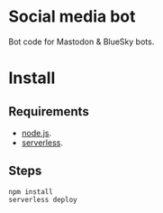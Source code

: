 # Social media bot
Bot code for Mastodon & BlueSky bots.



# Install
## Requirements
* [node.js](https://nodejs.org/en/).
* [serverless](https://serverless.com).


## Steps
```shell
npm install
serverless deploy
```
